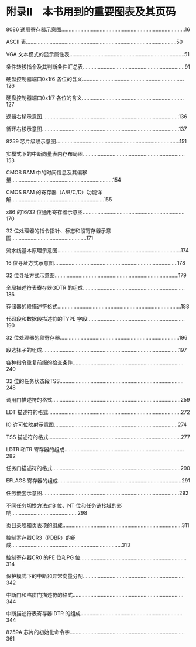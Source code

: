    

# 附录Ⅱ　本书用到的重要图表及其页码

8086 通用寄存器示意图…………………………………………………………………………16

ASCII 表…………………………………………………………………………………………50

VGA 文本模式的显示属性表……………………………………………………………………51

条件转移指令及其判断条件汇总表……………………………………………………………91

硬盘控制器端口0x1f6 各位的含义……………………………………………………………126

硬盘控制器端口0x1f7 各位的含义……………………………………………………………127

逻辑右移示意图…………………………………………………………………………………136

循环右移示意图…………………………………………………………………………………137

8259 芯片级联示意图…………………………………………………………………………151

实模式下的中断向量表内存布局图……………………………………………………………153

CMOS RAM 中的时间信息及其偏移量……………………………………………………………154

CMOS RAM 的寄存器（A/B/C/D）功能详解………………………………………………………155

x86 的16/32 位通用寄存器示意图……………………………………………………………170

32 位处理器的指令指针、标志和段寄存器示意图……………………………………………171

流水线基本原理示意图…………………………………………………………………………174

16 位寻址方式示意图…………………………………………………………………………178

32 位寻址方式示意图…………………………………………………………………………179

全局描述符表寄存器GDTR 的组成……………………………………………………………186

存储器的段描述符格式…………………………………………………………………………188

代码段和数据段描述符的TYPE 字段…………………………………………………………190

32 位处理器的段寄存器………………………………………………………………………196

段选择子的组成…………………………………………………………………………………197

各种指令重复前缀的检查条件…………………………………………………………………240

32 位的任务状态段TSS…………………………………………………………………………248

调用门描述符的格式……………………………………………………………………………259

LDT 描述符的格式………………………………………………………………………………272

IO 许可位映射示意图…………………………………………………………………………274

TSS 描述符的格式………………………………………………………………………………277

LDTR 和TR 寄存器的组成………………………………………………………………………282

任务门描述符的格式……………………………………………………………………………290

EFLAGS 寄存器的组成…………………………………………………………………………291

任务嵌套示意图…………………………………………………………………………………292

不同任务切换方法对B 位、NT 位和任务链接域的影响………………………………………298

页目录项和页表项的组成………………………………………………………………………311

控制寄存器CR3（PDBR）的组成…………………………………………………………………313

控制寄存器CR0 的PE 位和PG 位………………………………………………………………314

保护模式下的中断和异常向量分配……………………………………………………………342

中断门和陷阱门描述符的格式…………………………………………………………………344

中断描述符表寄存器IDTR 的组成……………………………………………………………344

8259A 芯片的初始化命令字……………………………………………………………………361